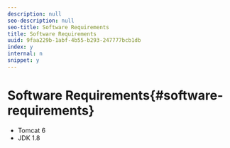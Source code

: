 ```yaml
---
description: null
seo-description: null
seo-title: Software Requirements
title: Software Requirements
uuid: 9faa229b-1abf-4b55-b293-247777bcb1db
index: y
internal: n
snippet: y
---
```


# Software Requirements{#software-requirements}

* Tomcat 6
* JDK 1.8

